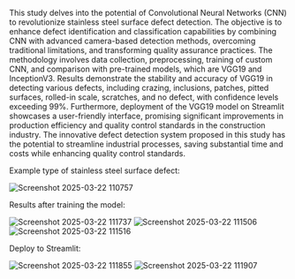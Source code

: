 This study delves into the potential of Convolutional Neural Networks (CNN) to revolutionize stainless steel surface defect detection. The objective is to enhance defect identification and classification capabilities by combining CNN with advanced camera-based detection methods, overcoming traditional limitations, and transforming quality assurance practices. The methodology involves data collection, preprocessing, training of custom CNN, and comparison with pre-trained models, which are VGG19 and InceptionV3. Results demonstrate the stability and accuracy of VGG19 in detecting various defects, including crazing, inclusions, patches, pitted surfaces, rolled-in scale, scratches, and no defect, with confidence levels exceeding 99%. Furthermore, deployment of the VGG19 model on Streamlit showcases a user-friendly interface, promising significant improvements in production efficiency and quality control standards in the construction industry. The innovative defect detection system proposed in this study has the potential to streamline industrial processes, saving substantial time and costs while enhancing quality control standards.


Example type of stainless steel surface defect:

![Screenshot 2025-03-22 110757](https://github.com/user-attachments/assets/1220dbe2-283e-4773-9980-5248adc4a151)




Results after training the model:


![Screenshot 2025-03-22 111737](https://github.com/user-attachments/assets/b5ac9bd1-7d93-41f5-996f-4fe2e071d0bd)
![Screenshot 2025-03-22 111506](https://github.com/user-attachments/assets/ec2cf482-976d-40d4-8196-ce3e1b15ee64)
![Screenshot 2025-03-22 111516](https://github.com/user-attachments/assets/f9364712-7055-4af1-a2a9-10d877cf81f5)


Deploy to Streamlit:


![Screenshot 2025-03-22 111855](https://github.com/user-attachments/assets/f1e1556e-9029-4679-9d00-3f9a336a3936)
![Screenshot 2025-03-22 111907](https://github.com/user-attachments/assets/0e4c1ef3-4d80-4889-9931-143ca76c114c)


